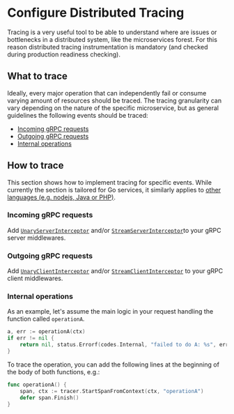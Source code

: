 # Configure Distributed Tracing

Tracing is a very useful tool to be able to understand where are issues or bottlenecks in a distributed system, like the  microservices forest. For this reason distributed tracing instrumentation is mandatory (and checked during production readiness checking).

## What to trace

Ideally, every major operation that can independently fail or consume varying amount of resources should be traced. The tracing granularity can vary depending on the nature of the specific microservice, but as general guidelines the following events should be traced:

- [Incoming gRPC requests](#incoming-grpc-requests)
- [Outgoing gRPC requests](#outgoing-grpc-requests)
- [Internal operations](#internal-operations)

## How to trace

This section shows how to implement tracing for specific events. While currently the section is tailored for Go services, it similarly applies to [other languages (e.g. nodejs, Java or PHP)](https://docs.datadoghq.com/developers/libraries/#apm-tracing-client-libraries).

### Incoming gRPC requests

Add [`UnaryServerInterceptor`](https://godoc.org/gopkg.in/DataDog/dd-trace-go.v1/contrib/google.golang.org/grpc#UnaryServerInterceptor) and/or [`StreamServerInterceptor`](https://godoc.org/gopkg.in/DataDog/dd-trace-go.v1/contrib/google.golang.org/grpc#StreamServerInterceptor)to your gRPC server middlewares.

### Outgoing gRPC requests 

Add [`UnaryClientInterceptor`](https://godoc.org/gopkg.in/DataDog/dd-trace-go.v1/contrib/google.golang.org/grpc#UnaryClientInterceptor) and/or [`StreamClientInterceptor`](https://godoc.org/gopkg.in/DataDog/dd-trace-go.v1/contrib/google.golang.org/grpc#StreamClientInterceptor) to your gRPC client middlewares.

### Internal operations

As an example, let's assume the main logic in your request handling the function called `operationA`.

```go
a, err := operationA(ctx)
if err != nil {
    return nil, status.Errorf(codes.Internal, "failed to do A: %s", err)
}
```

To trace the operation, you can add the following lines at the beginning of the body of both functions, e.g.:

```go
func operationA() {
    span, ctx := tracer.StartSpanFromContext(ctx, "operationA")
    defer span.Finish()
}
```

